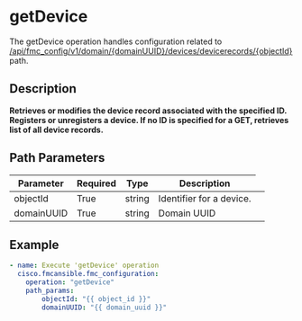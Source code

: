 # getDevice

The getDevice operation handles configuration related to [/api/fmc_config/v1/domain/{domainUUID}/devices/devicerecords/{objectId}](/paths//api/fmc_config/v1/domain/{domain_uuid}/devices/devicerecords/{object_id}.md) path.&nbsp;
## Description
**Retrieves or modifies the device record associated with the specified ID. Registers or unregisters a device. If no ID is specified for a GET, retrieves list of all device records.**

## Path Parameters
| Parameter | Required | Type | Description |
| --------- | -------- | ---- | ----------- |
| objectId | True | string <td colspan=3> Identifier for a device. |
| domainUUID | True | string <td colspan=3> Domain UUID |

## Example
```yaml
- name: Execute 'getDevice' operation
  cisco.fmcansible.fmc_configuration:
    operation: "getDevice"
    path_params:
        objectId: "{{ object_id }}"
        domainUUID: "{{ domain_uuid }}"

```